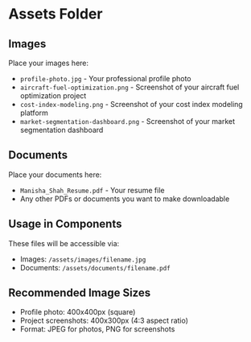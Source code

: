 # Assets Folder

## Images
Place your images here:
- `profile-photo.jpg` - Your professional profile photo
- `aircraft-fuel-optimization.png` - Screenshot of your aircraft fuel optimization project
- `cost-index-modeling.png` - Screenshot of your cost index modeling platform
- `market-segmentation-dashboard.png` - Screenshot of your market segmentation dashboard

## Documents  
Place your documents here:
- `Manisha_Shah_Resume.pdf` - Your resume file
- Any other PDFs or documents you want to make downloadable

## Usage in Components
These files will be accessible via:
- Images: `/assets/images/filename.jpg`
- Documents: `/assets/documents/filename.pdf`

## Recommended Image Sizes
- Profile photo: 400x400px (square)
- Project screenshots: 400x300px (4:3 aspect ratio)
- Format: JPEG for photos, PNG for screenshots
